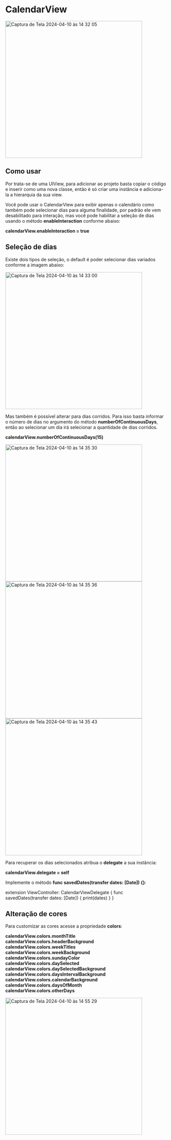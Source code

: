 # CalendarView

<img width="427" alt="Captura de Tela 2024-04-10 às 14 32 05" src="https://github.com/emersonmluz/CalendarView/assets/111133275/af73f78a-18b1-4b73-808c-f69092bdb808">

## Como usar

Por trata-se de uma UIView, para adicionar ao projeto basta copiar o código e inserir como uma nova classe, então é só criar uma instância e adiciona-la a hierarquia da sua view.

Você pode usar o CalendarView para exibir apenas o calendário como também pode selecionar dias para alguma finalidade, por padrão ele vem desabilitado para interação, mas você pode habilitar a seleção de dias usando o método **enableInteraction** conforme abaixo: 

**calendarView.enableInteraction = true**

## Seleção de dias

Existe dois tipos de seleção, o default é poder selecionar dias variados conforme a imagem abaixo:

<img width="427" alt="Captura de Tela 2024-04-10 às 14 33 00" src="https://github.com/emersonmluz/CalendarView/assets/111133275/78725261-5f47-4cc8-8185-b7a77c6280a6">

Mas também é possível alterar para dias corridos. Para isso basta informar o número de dias no argumento do método **numberOfContinuousDays**, então ao selecionar um dia irá selecionar a quantidade de dias corridos.

**calendarView.numberOfContinuousDays(15)**

<img width="427" alt="Captura de Tela 2024-04-10 às 14 35 30" src="https://github.com/emersonmluz/CalendarView/assets/111133275/ced1c744-962b-4847-8d50-6a590c6ff2e9">

<img width="427" alt="Captura de Tela 2024-04-10 às 14 35 36" src="https://github.com/emersonmluz/CalendarView/assets/111133275/bbd773fb-35a7-4235-af42-63fe3131a8c7">

<img width="427" alt="Captura de Tela 2024-04-10 às 14 35 43" src="https://github.com/emersonmluz/CalendarView/assets/111133275/9ee7dc96-3101-4035-9637-f7cd73ed212c">

Para recuperar os dias selecionados atribua o **delegate** a sua instância:

**calendarView.delegate = self**

Implemente o método **func savedDates(transfer dates: [Date]) {}**:

extension ViewController: CalendarViewDelegate {
    func savedDates(transfer dates: [Date]) {
        print(dates)
    }
}

## Alteração de cores

Para customizar as cores acesse a propriedade **colors**:

**calendarView.colors.monthTitle**<br>
**calendarView.colors.headerBackground**<br>
**calendarView.colors.weekTitles**<br>
**calendarView.colors.weekBackground**<br>
**calendarView.colors.sundayColor**<br>
**calendarView.colors.daySelected**<br>
**calendarView.colors.daySelectedBackground**<br>
**calendarView.colors.daysIntervalBackground**<br>
**calendarView.colors.calendarBackground**<br>
**calendarView.colors.daysOfMonth**<br>
**calendarView.colors.otherDays**<br>

<img width="427" alt="Captura de Tela 2024-04-10 às 14 55 29" src="https://github.com/emersonmluz/CalendarView/assets/111133275/ca21a21b-4332-4996-983b-ebb287af59ec">
